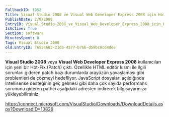 ```yaml
---
FallbackID: 1952
Title: Visual Studio 2008 ve Visual Web Developer Express 2008 için Hot-Fix
PublishDate: 2/9/2008
EntryID: Visual_Studio_2008_ve_Visual_Web_Developer_Express_2008_icin_Hot-Fix
IsActive: True
Section: software
MinutesSpent: 0
Tags: Visual Studio 2008
old.EntryID: 76554683-21db-4577-b76b-d59bc0cd4dee
---
```

**Visual Studio 2008** veya **Visual Web Developer Express 2008**
kullanıcıları için yeni bir Hot-Fix (Patch) çıktı. Özellikle HTML editör
kısmı ile ilgili sorunları gideren patch bazı durumlarda arayüzün
yavaşlaması gibi problemleri de çözmeyi hedefliyor. JavaScript dosyaları
açıldığında Intellisense desteğinin geç gelmesi gibi daha çok sayıda
performans sorununu gideren pathci aşağıdaki adresten indirerek
bilgisayarınıza yükleyebilirsiniz.

<https://connect.microsoft.com/VisualStudio/Downloads/DownloadDetails.aspx?DownloadID=10826>


